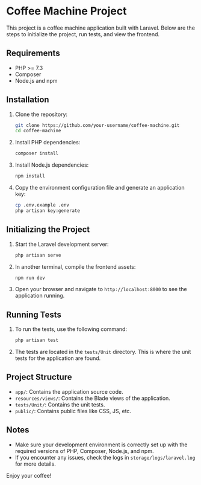 # Coffee Machine Project

This project is a coffee machine application built with Laravel. Below are the steps to initialize the project, run tests, and view the frontend.

## Requirements

-   PHP >= 7.3
-   Composer
-   Node.js and npm

## Installation

1. Clone the repository:

    ```bash
    git clone https://github.com/your-username/coffee-machine.git
    cd coffee-machine
    ```

2. Install PHP dependencies:

    ```bash
    composer install
    ```

3. Install Node.js dependencies:

    ```bash
    npm install
    ```

4. Copy the environment configuration file and generate an application key:
    ```bash
    cp .env.example .env
    php artisan key:generate
    ```

## Initializing the Project

1. Start the Laravel development server:

    ```bash
    php artisan serve
    ```

2. In another terminal, compile the frontend assets:

    ```bash
    npm run dev
    ```

3. Open your browser and navigate to `http://localhost:8000` to see the application running.

## Running Tests

1. To run the tests, use the following command:

    ```bash
    php artisan test
    ```

2. The tests are located in the `tests/Unit` directory. This is where the unit tests for the application are found.

## Project Structure

-   `app/`: Contains the application source code.
-   `resources/views/`: Contains the Blade views of the application.
-   `tests/Unit/`: Contains the unit tests.
-   `public/`: Contains public files like CSS, JS, etc.

## Notes

-   Make sure your development environment is correctly set up with the required versions of PHP, Composer, Node.js, and npm.
-   If you encounter any issues, check the logs in `storage/logs/laravel.log` for more details.

Enjoy your coffee!
